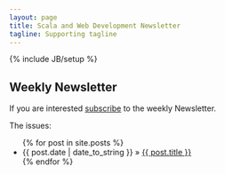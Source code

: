 ```yaml
---
layout: page
title: Scala and Web Development Newsletter
tagline: Supporting tagline
---
```

{% include JB/setup %}

## Weekly Newsletter

If you are interested [subscribe](http://eepurl.com/bf06MH) to the weekly Newsletter.

The  issues:

<ul class="posts">
  {% for post in site.posts %}
    <li><span>{{ post.date | date_to_string }}</span> &raquo; <a href="{{ BASE_PATH }}{{ post.url }}">{{ post.title }}</a></li>
  {% endfor %}
</ul>


